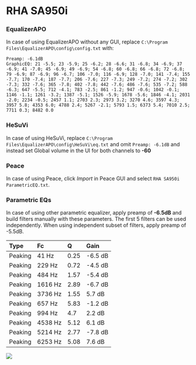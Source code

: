 # RHA SA950i

### EqualizerAPO
In case of using EqualizerAPO without any GUI, replace `C:\Program Files\EqualizerAPO\config\config.txt`
with:
```
Preamp: -6.1dB
GraphicEQ: 21 -5.5; 23 -5.9; 25 -6.2; 28 -6.6; 31 -6.8; 34 -6.9; 37 -6.9; 41 -7.0; 45 -6.9; 49 -6.9; 54 -6.8; 60 -6.8; 66 -6.8; 72 -6.8; 79 -6.9; 87 -6.9; 96 -6.7; 106 -7.0; 116 -6.9; 128 -7.0; 141 -7.4; 155 -7.7; 170 -7.4; 187 -7.7; 206 -7.6; 227 -7.3; 249 -7.2; 274 -7.2; 302 -7.3; 332 -7.6; 365 -7.8; 402 -7.8; 442 -7.6; 486 -7.6; 535 -7.2; 588 -6.3; 647 -5.5; 712 -4.1; 783 -2.5; 861 -1.2; 947 -0.6; 1042 -0.1; 1146 -1.1; 1261 -3.2; 1387 -5.1; 1526 -5.9; 1678 -5.6; 1846 -4.1; 2031 -2.0; 2234 -0.5; 2457 1.1; 2703 2.3; 2973 3.2; 3270 4.6; 3597 4.3; 3957 5.8; 4353 6.0; 4788 2.4; 5267 -2.1; 5793 1.5; 6373 5.4; 7010 2.5; 7711 0.3; 8482 0.0
```

### HeSuVi
In case of using HeSuVi, replace `C:\Program Files\EqualizerAPO\config\HeSuVi\eq.txt` and omit `Preamp:
-6.1dB` and instead set Global volume in the UI for both channels to **-60**

### Peace
In case of using Peace, click *Import* in Peace GUI and select `RHA SA950i ParametricEQ.txt`.

### Parametric EQs
In case of using other parametric equalizer, apply preamp of **-6.5dB** and build filters manually
with these parameters. The first 5 filters can be used independently.
When using independent subset of filters, apply preamp of -5.5dB.

| Type    | Fc      |    Q | Gain    |
|:--------|:--------|:-----|:--------|
| Peaking | 41 Hz   | 0.25 | -6.5 dB |
| Peaking | 229 Hz  | 0.72 | -4.5 dB |
| Peaking | 484 Hz  | 1.57 | -5.4 dB |
| Peaking | 1616 Hz | 2.89 | -6.7 dB |
| Peaking | 3736 Hz | 1.55 | 5.7 dB  |
| Peaking | 657 Hz  | 5.83 | -1.2 dB |
| Peaking | 994 Hz  | 4.7  | 2.2 dB  |
| Peaking | 4538 Hz | 5.12 | 6.1 dB  |
| Peaking | 5214 Hz | 2.77 | -7.8 dB |
| Peaking | 6253 Hz | 5.08 | 7.6 dB  |

![](https://raw.githubusercontent.com/jaakkopasanen/AutoEq/master/results/innerfidelity/sbaf-serious/RHA%20SA950i/RHA%20SA950i.png)
